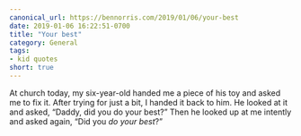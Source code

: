 ```yaml
---
canonical_url: https://bennorris.com/2019/01/06/your-best
date: 2019-01-06 16:22:51-0700
title: "Your best"
category: General
tags:
- kid quotes
short: true
---
```


At church today, my six-year-old handed me a piece of his toy and asked me to fix it. After trying for just a bit, I handed it back to him. He looked at it and asked, “Daddy, did you do your best?” Then he looked up at me intently and asked again, “Did you *do your best*?”
